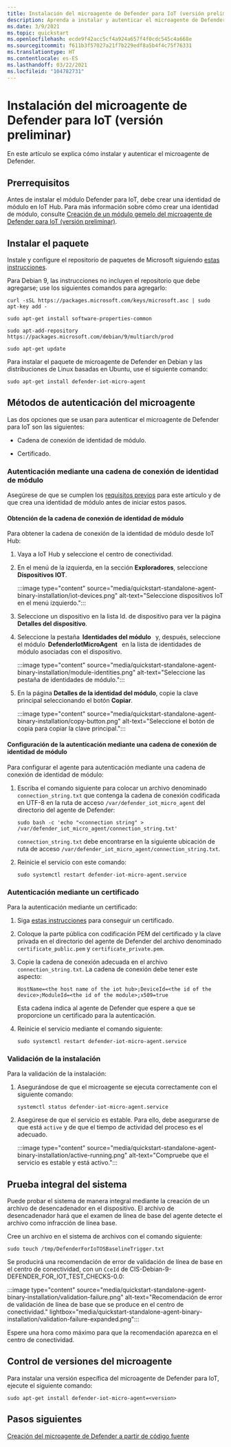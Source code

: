 ```yaml
---
title: Instalación del microagente de Defender para IoT (versión preliminar)
description: Aprenda a instalar y autenticar el microagente de Defender.
ms.date: 3/9/2021
ms.topic: quickstart
ms.openlocfilehash: ecde9f42acc5cf4a924a657f4f0cdc545c4a668e
ms.sourcegitcommit: f611b3f57027a21f7b229edf8a5b4f4c75f76331
ms.translationtype: HT
ms.contentlocale: es-ES
ms.lasthandoff: 03/22/2021
ms.locfileid: "104782731"
---
```

# <a name="install-defender-for-iot-micro-agent-preview"></a>Instalación del microagente de Defender para IoT (versión preliminar)

En este artículo se explica cómo instalar y autenticar el microagente de Defender.

## <a name="prerequisites"></a>Prerrequisitos

Antes de instalar el módulo Defender para IoT, debe crear una identidad de módulo en IoT Hub. Para más información sobre cómo crear una identidad de módulo, consulte [Creación de un módulo gemelo del microagente de Defender para IoT (versión preliminar)](quickstart-create-micro-agent-module-twin.md).

## <a name="install-the-package"></a>Instalar el paquete

Instale y configure el repositorio de paquetes de Microsoft siguiendo [estas instrucciones](/windows-server/administration/linux-package-repository-for-microsoft-software). 

Para Debian 9, las instrucciones no incluyen el repositorio que debe agregarse; use los siguientes comandos para agregarlo: 

```azurecli
curl -sSL https://packages.microsoft.com/keys/microsoft.asc | sudo apt-key add - 

sudo apt-get install software-properties-common

sudo apt-add-repository https://packages.microsoft.com/debian/9/multiarch/prod

sudo apt-get update
```

Para instalar el paquete de microagente de Defender en Debian y las distribuciones de Linux basadas en Ubuntu, use el siguiente comando:

```azurecli
sudo apt-get install defender-iot-micro-agent 
```

## <a name="micro-agent-authentication-methods"></a>Métodos de autenticación del microagente 

Las dos opciones que se usan para autenticar el microagente de Defender para IoT son las siguientes: 

- Cadena de conexión de identidad de módulo. 

- Certificado.

### <a name="authenticate-using-a-module-identity-connection-string"></a>Autenticación mediante una cadena de conexión de identidad de módulo

Asegúrese de que se cumplen los [requisitos previos](#prerequisites) para este artículo y de que crea una identidad de módulo antes de iniciar estos pasos. 

#### <a name="get-the-module-identity-connection-string"></a>Obtención de la cadena de conexión de identidad de módulo

Para obtener la cadena de conexión de la identidad de módulo desde IoT Hub: 

1. Vaya a IoT Hub y seleccione el centro de conectividad.

1. En el menú de la izquierda, en la sección **Exploradores**, seleccione **Dispositivos IOT**.

   :::image type="content" source="media/quickstart-standalone-agent-binary-installation/iot-devices.png" alt-text="Seleccione dispositivos IoT en el menú izquierdo.":::

1. Seleccione un dispositivo en la lista Id. de dispositivo para ver la página **Detalles del dispositivo**.

1. Seleccione la pestaña  **Identidades del módulo**   y, después, seleccione el módulo  **DefenderIotMicroAgent**   en la lista de identidades de módulo asociadas con el dispositivo.

   :::image type="content" source="media/quickstart-standalone-agent-binary-installation/module-identities.png" alt-text="Seleccione las pestaña de identidades de módulo.":::

1. En la página **Detalles de la identidad del módulo**, copie la clave principal seleccionando el botón **Copiar**.

   :::image type="content" source="media/quickstart-standalone-agent-binary-installation/copy-button.png" alt-text="Seleccione el botón de copia para copiar la clave principal.":::

#### <a name="configure-authentication-using-a-module-identity-connection-string"></a>Configuración de la autenticación mediante una cadena de conexión de identidad de módulo

Para configurar el agente para autenticación mediante una cadena de conexión de identidad de módulo:

1. Escriba el comando siguiente para colocar un archivo denominado `connection_string.txt` que contenga la cadena de conexión codificada en UTF-8 en la ruta de acceso `/var/defender_iot_micro_agent` del directorio del agente de Defender:

    ```azurecli
    sudo bash -c 'echo "<connection string" > /var/defender_iot_micro_agent/connection_string.txt' 
    ```

    `connection_string.txt` debe encontrarse en la siguiente ubicación de ruta de acceso `/var/defender_iot_micro_agent/connection_string.txt`.

1. Reinicie el servicio con este comando:  

    ```azurecli
    sudo systemctl restart defender-iot-micro-agent.service 
    ```

### <a name="authenticate-using-a-certificate"></a>Autenticación mediante un certificado

Para la autenticación mediante un certificado:

1. Siga [estas instrucciones](../iot-hub/iot-hub-security-x509-get-started.md) para conseguir un certificado.

1. Coloque la parte pública con codificación PEM del certificado y la clave privada en el directorio del agente de Defender del archivo denominado `certificate_public.pem` y `certificate_private.pem`. 

1. Copie la cadena de conexión adecuada en el archivo `connection_string.txt`. La cadena de conexión debe tener este aspecto: 

    `HostName=<the host name of the iot hub>;DeviceId=<the id of the device>;ModuleId=<the id of the module>;x509=true` 

    Esta cadena indica al agente de Defender que espere a que se proporcione un certificado para la autenticación. 

1. Reinicie el servicio mediante el comando siguiente:  

    ```azurecli
    sudo systemctl restart defender-iot-micro-agent.service
    ```

### <a name="validate-your-installation"></a>Validación de la instalación

Para la validación de la instalación:

1. Asegurándose de que el microagente se ejecuta correctamente con el siguiente comando:  

    ```azurecli
    systemctl status defender-iot-micro-agent.service
    ```
1. Asegúrese de que el servicio es estable. Para ello, debe asegurarse de que está `active` y de que el tiempo de actividad del proceso es el adecuado.

    :::image type="content" source="media/quickstart-standalone-agent-binary-installation/active-running.png" alt-text="Compruebe que el servicio es estable y está activo.":::
 
## <a name="testing-the-system-end-to-end"></a>Prueba integral del sistema 

Puede probar el sistema de manera integral mediante la creación de un archivo de desencadenador en el dispositivo. El archivo de desencadenador hará que el examen de línea de base del agente detecte el archivo como infracción de línea base. 

Cree un archivo en el sistema de archivos con el comando siguiente:

```azurecli
sudo touch /tmp/DefenderForIoTOSBaselineTrigger.txt 
```
Se producirá una recomendación de error de validación de línea de base en el centro de conectividad, con un `CceId` de CIS-Debian-9-DEFENDER_FOR_IOT_TEST_CHECKS-0.0: 

:::image type="content" source="media/quickstart-standalone-agent-binary-installation/validation-failure.png" alt-text="Recomendación de error de validación de línea de base que se produce en el centro de conectividad." lightbox="media/quickstart-standalone-agent-binary-installation/validation-failure-expanded.png":::

Espere una hora como máximo para que la recomendación aparezca en el centro de conectividad. 

## <a name="micro-agent-versioning"></a>Control de versiones del microagente 

Para instalar una versión específica del microagente de Defender para IoT, ejecute el siguiente comando: 

```azurecli
sudo apt-get install defender-iot-micro-agent=<version>
```

## <a name="next-steps"></a>Pasos siguientes

[Creación del microagente de Defender a partir de código fuente](quickstart-building-the-defender-micro-agent-from-source.md)